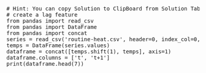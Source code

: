 <pre class="file" data-target="clipboard">
# Hint: You can copy Solution to ClipBoard from Solution Tab
# create a lag feature
from pandas import read_csv
from pandas import DataFrame
from pandas import concat
series = read_csv('routine-heat.csv', header=0, index_col=0, parse_dates=True, squeeze=True)
temps = DataFrame(series.values)
dataframe = concat([temps.shift(1), temps], axis=1)
dataframe.columns = ['t', 't+1']
print(dataframe.head(7))

</pre>
